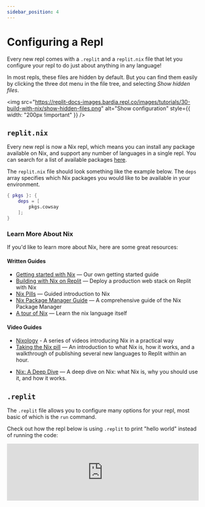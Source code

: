 ```yaml
---
sidebar_position: 4
---
```


# Configuring a Repl

Every new repl comes with a `.replit` and a `replit.nix` file that let you configure your repl to do just about anything in any language! 

In most repls, these files are hidden by default. But you can find them easily by clicking the three dot menu in the file tree, and selecting _Show hidden files_.

<img
  src="https://replit-docs-images.bardia.repl.co/images/tutorials/30-build-with-nix/show-hidden-files.png"
  alt="Show configuration"
  style={{ width: "200px !important" }}
/>


## `replit.nix`

Every new repl is now a Nix repl, which means you can install any package available on Nix, and support any number of languages in a single repl. You can search for a list of available packages [here](https://search.nixos.org/packages).

The `replit.nix` file should look something like the example below. The `deps` array specifies which Nix packages you would like to be available in your environment. 

```nix
{ pkgs }: {
    deps = [
        pkgs.cowsay
    ];
}
```
### Learn More About Nix

If you'd like to learn more about Nix, here are some great resources:

#### Written Guides
- [Getting started with Nix](/programming-ide/getting-started-nix) — Our own getting started guide
- [Building with Nix on Replit](/tutorials/build-with-nix) — Deploy a production web stack on Replit with Nix
- [Nix Pills](https://nixos.org/guides/nix-pills/) — Guided introduction to Nix
- [Nix Package Manager Guide](https://nixos.org/manual/nix/stable/) — A comprehensive guide of the Nix Package Manager
- [A tour of Nix](https://nixcloud.io/tour) — Learn the nix language itself

#### Video Guides
- [Nixology](https://www.youtube.com/playlist?list=PLRGI9KQ3_HP_OFRG6R-p4iFgMSK1t5BHs) - A series of videos introducing Nix in a practical way
- [Taking the Nix pill](https://www.youtube.com/watch?v=QwLWIy2KleE) — An  introduction to what Nix is, how it works, and a walkthrough of publishing several new languages to Replit within an hour.
* [Nix: A Deep Dive](https://www.youtube.com/watch?v=TsZte_9GfPE) — A deep dive on Nix: what Nix is, why you should use it, and how it works. 



## `.replit`

The `.replit` file allows you to configure many options for your repl, most basic of which is the `run` command.

Check out how the repl below is using `.replit` to print "hello world" instead of running the code:

<iframe width="100%" src="https://replit.com/@turbio/dotreplit-example?lite=true" scrolling="no" frameBorder="no" allowTransparency="true" allowFullScreen="true"   style={{ marginBottom: 10 }} sandbox="allow-forms allow-pointer-lock allow-popups allow-same-origin allow-scripts allow-modals" />

And here's a video on how to use the `.replit` file to configure a repl to enable [Clojure](https://clojure.org):

<iframe
  width={640}
  height={400}
  style={{ marginBottom: 10 }}
  src="https://www.loom.com/embed/cbe1f74399c546c38e0c1871893816c5"
  frameBorder={0}
  webkitallowfullscreen=""
  mozallowfullscreen=""
  allowFullScreen=""
/>

`.replit` files follow the [toml configuration format](https://learnxinyminutes.com/docs/toml/) and look something like this:

```toml
# The command that is executed when the run button is clicked.
run = ["cargo", "run"]

# The default file opened in the editor.
entrypoint = "src/main.rs"

# Setting environment variables
[env]
FOO="foo"

# Packager configuration for the Universal Package Manager
# See https://github.com/replit/upm for supported languages.
[packager]
language = "rust"

  [packager.features]
  # Enables the package search sidebar
  packageSearch = true
  # Enabled package guessing
  guessImports = false

# Per language configuration: language.<lang name> 
[languages.rust]
# The glob pattern to match files for this programming language
pattern = "**/*.rs"

    # LSP configuration for code intelligence
    [languages.rust.languageServer]
    start = ["rust-analyzer"]
```

In the code above, the strings in the array assigned to `run` are executed in order in the shell whenever you hit the "Run" button. 

The `language` configuration option helps the IDE understand how to provide features like [packaging](https://blog.replit.com/upm) and [code intelligence](https://blog.replit.com/intel).

And the `[languages.rust]` `pattern` option is configured so that all files ending with `.rs` are treated as Rust files. The name is user-defined and doesn't have any special meaning, we could have used `[languages.rs]` instead.

We can now set up a language server specifically for Rust. Which is what we do with the next configuration option: `[languages.rust.languageServer]`. [Language servers](https://microsoft.github.io/language-server-protocol/#:~:text=A%20Language%20Server%20is%20meant,servers%20and%20development%20tools%20communicate.) add smart features to your editor like code intelligence, go-to-definition, and documentation on hover.

Since repls are fully configurable, you're not limited to just one language. For example, you could install Clojure and its language server using `replit.nix`, add a `[languages.clojure]` configuration option to the above `.replit` file that matched all Clojure files and have code intelligence enabled for both languages in the same repl.



### `.replit` reference


A `Command` can either be a string or a list of strings. If the `Command` is a string (`"node index.js"`), it will be executed via `sh -c "<Command>"`. If the Command is a list of strings (`["node", "index.js"]`), it will be directly executed with the list of strings passed as arguments. When possible, it is preferred to pass a list of strings.

---

#### `run`

**Type:** `Command`

The command to run the repl.

---

#### `entrypoint`

**Type:**  `string`

The name of the main file including the extension. This is the file that will be run, and shown by default when opening the editor.

---

#### `onBoot`

**Type:** `Command`

The command that executes after your repl has booted.

---

#### `compile`

**Type:** `Command`

The shell command to compile the repl before the `run` command. Only for compiled languages like C, C++, and Java.

---

#### `audio`

**Type:** `boolean`

Enables [system-wide audio](/misc/playing-audio-replit) for the repl when configured to `true`.

---

#### `language`

**Type:**  `string`

During a GitHub import, this tells the workspace which language should be used when creating the repl. For new repls, this option will always be Nix, so this field should generally not be touched.

---

#### `[env]`

Set environment variables. Don't put secrets here—use the Secrets tab in the left sidebar.

**Example:**
```toml
[env]
VIRTUAL_ENV = "/home/runner/${REPL_SLUG}/venv"
PATH = "${VIRTUAL_ENV}/bin"
PYTHONPATH="${VIRTUAL_ENV}/lib/python3.8/site-packages"
```
---

#### `interpreter`

Specifies the interpreter, which should be a compliant [prybar binary](https://github.com/replit/prybar).

##### `command`

**Type:** `[string]`

This is the command that will be run to start the interpreter. It has higher precedence than the `run` command (i.e. `interpreter` command will run instead of the `run` command).

##### `prompt`

**Type:** `[byte]`

This is the prompt used to detect running state, if unspecified it defaults to `[0xEE, 0xA7]`.

---

#### `[unitTest]`

Enables unit testing to the repl.

##### `language`

**Type:** `string`
        
The language you want the unit tests to run. Supported strings: `java`, `python`, and `nodejs`.

---

#### `[packager]`

**Description:** Package management configuration. Learn more about installing packages [here](/repls/packages/#DirectImports).

##### `afterInstall`

**Type:** `Command`

The command that is executed after a new package is installed.

##### `ignoredPaths`

**Type:** `[string]`

 List of paths to ignore while attempting to guess packages.

##### `ignoredPackages`

**Type:** `[string]`

List of modules to never attempt to guess a package for, when installing packages.


##### `language`

**Type:** `string`

Specifies the language to use for package operations. See available languages in the [Universal Package Manager](https://github.com/replit/upm) repository.

##### `[packager.features]`

UPM features that are supported by the specified languages.

###### `packageSearch`

**Type:** Boolean

When set to `true`, enables a package search panel in the sidebar.

##### `guessImports`

**Type:** Boolean


When set to `true`, UPM will attempt to guess which packages need to be installed prior to running the repl.

---

#### `[languages.<language name>]`

Per-language configuration. The language name has no special meaning other than to allow multiple languages to be configured at once.

##### `pattern`

**Type:** `string`

A [glob](https://en.wikipedia.org/wiki/Glob_(programming)) used to identify which files belong to this language configuration (`**/*.js`)

##### `syntax`

**Type:** `string`

The language to use for syntax highlighting.

##### `[languages.<language name>.languageServer]`

Configuration for setting up [LSP](https://microsoft.github.io/language-server-protocol/) for this language. This allows for code intelligence (autocomplete, underlined errors, etc...).

###### `start`

**Type:** `Command`

The command used to start the LSP server for the specified language.

---

#### `[nix]`

Where you specify a [Nix channel](https://nixos.wiki/wiki/Nix_channels).

##### `channel`

**Type:** `string`

A nix channel id.

---

#### `[debugger]`

Advanced users only. See field types & docstrings [here](https://gist.github.com/Bardia95/98987c69c6970b1bb0698b863e2a84de#file-dot-replit-debugger-config-go), and reference configs in the advanced examples below.

### Examples

#### Beginner

##### [LaTeX](https://replit.com/@ZachAtReplit/LaTeX?v=1#.replit)
```toml
compile = ["pdflatex", "-halt-on-error", "main.tex"]
run = ["sh", "runner.sh"]

hidden = ["*.aux", "*.log", "index.html", "runner.sh", "nohup.out"]

[languages.latex]
pattern = "**/*.tex"

[languages.latex.languageServer]
start = "texlab"

[nix]
channel = "stable-21_11"
```

##### [Clojure](https://replit.com/@replit/Clojure?v=1#.replit)
```toml
run = "clojure -M main.clj"

entrypoint = "main.clj"

[env]
CLJ_CONFIG = "/home/runner/.clojure"

[languages.clojure]
pattern = "**/*.clj"

[languages.clojure.languageServer]
start = ["clojure-lsp"]
```
#### Advanced

##### [Python](https://replit.com/@replit/Python?v=1)
```toml
# The command that runs the program. It is commented out because [interpreter] configuration option is set.
# run = ["python3", "main.py"]
# The primary language of the repl. There can be others, though!
language = "python3"
# The main file, which will be shown by default in the editor.
entrypoint = "main.py"
# A list of globs that specify which files and directories should
# be hidden in the workspace.
hidden = ["venv", ".config", "**/__pycache__", "**/.mypy_cache", "**/*.pyc"]

# Specifies which nix channel to use when building the environment.
[nix]
channel = "stable-21_11"

# Per-language configuration: python3
[languages.python3]
# Treats all files that end with `.py` as Python.
pattern = "**/*.py"
# Tells the workspace editor to syntax-highlight these files as
# Python.
syntax = "python"

  # The command needed to start the Language Server Protocol. For
  # linting and formatting.
  [languages.python3.languageServer]
  start = ["pyls"]

# The command to start the interpreter.
[interpreter]
  [interpreter.command]
  args = [
    "stderred",
    "--",
    "prybar-python3",
    "-q",
    "--ps1",
    "\u0001\u001b[33m\u0002\u0001\u001b[00m\u0002 ",
    "-i",
  ]
  env = { LD_LIBRARY_PATH = "$PYTHON_LD_LIBRARY_PATH" }

# The environment variables needed to correctly start Python and use the
# package proxy.
[env]
VIRTUAL_ENV = "/home/runner/${REPL_SLUG}/venv"
PATH = "${VIRTUAL_ENV}/bin"
PYTHONPATH="${VIRTUAL_ENV}/lib/python3.8/site-packages"
REPLIT_POETRY_PYPI_REPOSITORY="https://package-proxy.replit.com/pypi/"
MPLBACKEND="TkAgg"

# Enable unit tests. This is only supported for a few languages.
[unitTest]
language = "python3"

# Add a debugger!
[debugger]
support = true

  # How to start the debugger.
  [debugger.interactive]
  transport = "localhost:0"
  startCommand = ["dap-python", "main.py"]

    # How to communicate with the debugger.
    [debugger.interactive.integratedAdapter]
    dapTcpAddress = "localhost:0"

    # How to tell the debugger to start a debugging session.
    [debugger.interactive.initializeMessage]
    command = "initialize"
    type = "request"

      [debugger.interactive.initializeMessage.arguments]
      adapterID = "debugpy"
      clientID = "replit"
      clientName = "replit.com"
      columnsStartAt1 = true
      linesStartAt1 = true
      locale = "en-us"
      pathFormat = "path"
      supportsInvalidatedEvent = true
      supportsProgressReporting = true
      supportsRunInTerminalRequest = true
      supportsVariablePaging = true
      supportsVariableType = true

    # How to tell the debugger to start the debuggee application.
    [debugger.interactive.launchMessage]
    command = "attach"
    type = "request"

      [debugger.interactive.launchMessage.arguments]
      logging = {}

# Configures the packager.
[packager]
# Search packages in PyPI.
language = "python3"
# Never attempt to install `unit_tests`. If there are packages that are being
# guessed wrongly, add them here.
ignoredPackages = ["unit_tests"]

  [packager.features]
  enabledForHosting = false
  # Enable searching packages from the sidebar.
  packageSearch = true
  # Enable guessing what packages are needed from the code.
  guessImports = true
```

##### [HTML, CSS, JS](https://replit.com/@replit/HTML-CSS-JS?v=1#.replit)
```toml
hidden=[".config"]

# hosting is currently hardcoded for this language
# [hosting]
# route = "/"
# directory= "/"

[nix]
channel = "stable-21_11"

[languages.html]
pattern = "**/*.html"
  [languages.html.languageServer]
  start = ["vscode-html-language-server", "--stdio"]
  [languages.html.languageServer.initializationOptions]
  provideFormatter = true
  [languages.html.languageServer.configuration.html]
  customData = [ ]
  autoCreateQuotes = true
  autoClosingTags = true
  mirrorCursorOnMatchingTag = false
  
    [languages.html.languageServer.configuration.html.completion]
    attributeDefaultValue = "doublequotes"
  
    [languages.html.languageServer.configuration.html.format]
    enable = true
    wrapLineLength = 120
    unformatted = "wbr"
    contentUnformatted = "pre,code,textarea"
    indentInnerHtml = false
    preserveNewLines = true
    indentHandlebars = false
    endWithNewline = false
    extraLiners = "head, body, /html"
    wrapAttributes = "auto"
    templating = false
    unformattedContentDelimiter = ""
  
    [languages.html.languageServer.configuration.html.suggest]
    html5 = true
  
    [languages.html.languageServer.configuration.html.validate]
    scripts = true
    styles = true
  
    [languages.html.languageServer.configuration.html.hover]
    documentation = true
    references = true
  
    [languages.html.languageServer.configuration.html.trace]
    server = "off"

[languages.javascript]
pattern = "**/{*.js,*.jsx,*.ts,*.tsx,*.mjs,*.cjs}"
  [languages.javascript.languageServer]
  start = ["typescript-language-server", "--stdio"]

# TODO autocomplete relies on snippet support, which we don't advertise to LSP servers.
# For now CSS autocomplete will use built-in codemirror, which is not perfect but good enough
[languages.css]
pattern = "**/{*.less,*.scss,*.css}"
  [languages.css.languageServer]
    start = ["vscode-css-language-server", "--stdio"]
    [languages.css.languageServer.configuration.css]
      customData = [ ]
      validate = true

      [languages.css.languageServer.configuration.css.completion]
      triggerPropertyValueCompletion = true
      completePropertyWithSemicolon = true
    
      [languages.css.languageServer.configuration.css.hover]
      documentation = true
      references = true
    
      [languages.css.languageServer.configuration.css.lint]
      # Configure linting
      # ignore = don't show any warning or error
      # warning = show yellow underline
      # error = show red underline
      argumentsInColorFunction = "error" # Invalid number of parameters
      boxModel = "ignore" # Do not use width or height when using padding or border
      compatibleVendorPrefixes = "ignore"  # When using a vendor-specific prefix make sure to also include all other vendor-specific properties"
      duplicateProperties = "warning" # Do not use duplicate style definitions
      emptyRules = "warning" # Do not use empty rulesets
      float = "ignore" # Avoid using 'float'. Floats lead to fragile CSS that is easy to break if one aspect of the layout changes.
      fontFaceProperties = "warning" # @font-face rule must define 'src' and 'font-family' properties 
      hexColorLength = "error" # Hex colors must consist of three, four, six or eight hex numbers
      idSelector = "ignore" # Selectors should not contain IDs because these rules are too tightly coupled with the HTML.
      ieHack = "ignore" # IE hacks are only necessary when supporting IE7 and older
      important = "ignore" # Avoid using !important. It is an indication that the specificity of the entire CSS has gotten out of control and needs to be refactored.
      importStatement = "ignore" # Import statements do not load in parallel
      propertyIgnoredDueToDisplay = "warning" # Property is ignored due to the display
      universalSelector = "ignore" # The universal selector (*) is known to be slow
      unknownAtRules = "warning" # Unknown at-rule
      unknownProperties = "warning" # Unknown property.
      validProperties = [ ] # add some properties that the linter doesn't know about
      unknownVendorSpecificProperties = "ignore" # Unknown vendor specific property.
      vendorPrefix = "warning" # When using a vendor-specific prefix also include the standard property
      zeroUnits = "ignore" # No unit for zero needed
    
      [languages.css.languageServer.configuration.css.trace]
      server = "off"
    
    [languages.css.languageServer.configuration.scss]
    validate = true
    
      [languages.css.languageServer.configuration.scss.completion]
      triggerPropertyValueCompletion = true
      completePropertyWithSemicolon = true
    
      [languages.css.languageServer.configuration.scss.hover]
      documentation = true
      references = true
    
      [languages.css.languageServer.configuration.scss.lint]
      # Configure linting
      # ignore = don't show any warning or error
      # warning = show yellow underline
      # error = show red underline
      argumentsInColorFunction = "error" # Invalid number of parameters
      boxModel = "ignore" # Do not use width or height when using padding or border
      compatibleVendorPrefixes = "ignore"  # When using a vendor-specific prefix make sure to also include all other vendor-specific properties"
      duplicateProperties = "warning" # Do not use duplicate style definitions
      emptyRules = "warning" # Do not use empty rulesets
      float = "ignore" # Avoid using 'float'. Floats lead to fragile CSS that is easy to break if one aspect of the layout changes.
      fontFaceProperties = "warning" # @font-face rule must define 'src' and 'font-family' properties 
      hexColorLength = "error" # Hex colors must consist of three, four, six or eight hex numbers
      idSelector = "ignore" # Selectors should not contain IDs because these rules are too tightly coupled with the HTML.
      ieHack = "ignore" # IE hacks are only necessary when supporting IE7 and older
      important = "ignore" # Avoid using !important. It is an indication that the specificity of the entire CSS has gotten out of control and needs to be refactored.
      importStatement = "ignore" # Import statements do not load in parallel
      propertyIgnoredDueToDisplay = "warning" # Property is ignored due to the display
      universalSelector = "ignore" # The universal selector (*) is known to be slow
      unknownAtRules = "warning" # Unknown at-rule
      unknownProperties = "warning" # Unknown property.
      validProperties = [ ] # add some properties that the linter doesn't know about
      unknownVendorSpecificProperties = "ignore" # Unknown vendor specific property.
      vendorPrefix = "warning" # When using a vendor-specific prefix also include the standard property
      zeroUnits = "ignore" # No unit for zero needed"
    
    [languages.css.languageServer.configuration.less]
    validate = true
    
      [languages.css.languageServer.configuration.less.completion]
      triggerPropertyValueCompletion = true
      completePropertyWithSemicolon = true
    
      [languages.css.languageServer.configuration.less.hover]
      documentation = true
      references = true
    
      [languages.css.languageServer.configuration.less.lint]
      # Configure linting
      # ignore = don't show any warning or error
      # warning = show yellow underline
      # error = show red underline
      argumentsInColorFunction = "error" # Invalid number of parameters
      boxModel = "ignore" # Do not use width or height when using padding or border
      compatibleVendorPrefixes = "ignore"  # When using a vendor-specific prefix make sure to also include all other vendor-specific properties"
      duplicateProperties = "warning" # Do not use duplicate style definitions
      emptyRules = "warning" # Do not use empty rulesets
      float = "ignore" # Avoid using 'float'. Floats lead to fragile CSS that is easy to break if one aspect of the layout changes.
      fontFaceProperties = "warning" # @font-face rule must define 'src' and 'font-family' properties 
      hexColorLength = "error" # Hex colors must consist of three, four, six or eight hex numbers
      idSelector = "ignore" # Selectors should not contain IDs because these rules are too tightly coupled with the HTML.
      ieHack = "ignore" # IE hacks are only necessary when supporting IE7 and older
      important = "ignore" # Avoid using !important. It is an indication that the specificity of the entire CSS has gotten out of control and needs to be refactored.
      importStatement = "ignore" # Import statements do not load in parallel
      propertyIgnoredDueToDisplay = "warning" # Property is ignored due to the display
      universalSelector = "ignore" # The universal selector (*) is known to be slow
      unknownAtRules = "warning" # Unknown at-rule
      unknownProperties = "warning" # Unknown property.
      validProperties = [ ] # add some properties that the linter doesn't know about
      unknownVendorSpecificProperties = "ignore" # Unknown vendor specific property.
      vendorPrefix = "warning" # When using a vendor-specific prefix also include the standard property
      zeroUnits = "ignore" # No unit for zero needed"

```

##### [Java](https://replit.com/@replit/Java-Beta?v=1#.replit)
```toml
compile = "javac -classpath .:target/dependency/* -d . $(find . -type f -name '*.java')"
run = ["java", "-classpath", ".:target/dependency/*", "Main"]

entrypoint = "Main.java"
hidden = ["**/*.class"]

[packager]
language = "java"

[packager.features]
packageSearch = true

[languages.java]
pattern = "**/*.java"

[languages.java.languageServer]
start = ["jdt-language-server"]

[unitTest]
language = "java"

[nix]
channel = "stable-21_11"

[debugger]
support = true

[debugger.compile]
command = "javac -classpath .:/run_dir/junit-4.12.jar:target/dependency/* -g -d . $(find . -type f -name '*.java')"

[debugger.interactive]
transport = "localhost:0"
connectTimeout = 60
startCommand = "java-debug"

[debugger.interactive.initializeMessage]
command = "initialize"
type = "request"

[debugger.interactive.initializeMessage.arguments]
adapterID = "cppdbg"
clientID = "replit"
clientName = "replit.com"
columnsStartAt1 = true
linesStartAt1 = true
locale = "en-us"
pathFormat = "path"
supportsInvalidatedEvent = true
supportsProgressReporting = true
supportsRunInTerminalRequest = true
supportsVariablePaging = true
supportsVariableType = true

[debugger.interactive.launchMessage]
command = "launch"
type = "request"

[debugger.interactive.launchMessage.arguments]
classPaths = ["."]
mainClass = "Main"
```

##### [Node.js](https://replit.com/@replit/Nodejs?v=1#.replit)
```toml
entrypoint = "index.js"

[interpreter]
command = [
    "prybar-nodejs",
    "-q",
    "--ps1",
    "\u0001\u001b[33m\u0002\u0001\u001b[00m\u0002 ",
    "-i"
]

[nix]
channel = "stable-21_11"

[env]
XDG_CONFIG_HOME = "/home/runner/.config"

[packager]
language = "nodejs"

  [packager.features]
  packageSearch = true
  guessImports = true
  enabledForHosting = false

[unitTest]
language = "nodejs"

[languages.javascript]
pattern = "**/{*.js,*.jsx,*.ts,*.tsx}"

  [languages.javascript.languageServer]
  start = [ "typescript-language-server", "--stdio" ]

[debugger]
support = true

  [debugger.interactive]
  transport = "localhost:0"
  startCommand = [ "dap-node" ]

    [debugger.interactive.initializeMessage]
    command = "initialize"
    type = "request"

      [debugger.interactive.initializeMessage.arguments]
      clientID = "replit"
      clientName = "replit.com"
      columnsStartAt1 = true
      linesStartAt1 = true
      locale = "en-us"
      pathFormat = "path"
      supportsInvalidatedEvent = true
      supportsProgressReporting = true
      supportsRunInTerminalRequest = true
      supportsVariablePaging = true
      supportsVariableType = true

    [debugger.interactive.launchMessage]
    command = "launch"
    type = "request"
    
      [debugger.interactive.launchMessage.arguments]  
      args = []
      console = "externalTerminal"
      cwd = "."
      environment = []
      pauseForSourceMap = false
      program = "./index.js"
      request = "launch"
      sourceMaps = true
      stopOnEntry = false
      type = "pwa-node"

```

##### [C++](https://replit.com/@replit/CPlusPlus?v=1)
```toml
compile = ["make", "-s"]
run = "./main"
entrypoint = "main.cpp"
hidden = ["main", "**/*.o", "**/*.d", ".ccls-cache", "Makefile"]

[languages.cpp]
pattern = "**/*.{cpp,h}"

[languages.cpp.languageServer]
start = "ccls"

[debugger]
support = true

[debugger.compile]
command = ["make"]
noFileArgs = true

[debugger.interactive]
transport = "stdio"
startCommand = ["dap-cpp"]

[debugger.interactive.initializeMessage]
command = "initialize"
type = "request"

[debugger.interactive.initializeMessage.arguments]
adapterID = "cppdbg"
clientID = "replit"
clientName = "replit.com"
columnsStartAt1 = true
linesStartAt1 = true
locale = "en-us"
pathFormat = "path"
supportsInvalidatedEvent = true
supportsProgressReporting = true
supportsRunInTerminalRequest = true
supportsVariablePaging = true
supportsVariableType = true

[debugger.interactive.launchMessage]
command = "launch"
type = "request"

[debugger.interactive.launchMessage.arguments]
MIMode = "gdb"
arg = []
cwd = "."
environment = []
externalConsole = false
logging = {}
miDebuggerPath = "gdb"
name = "g++ - Build and debug active file"
program = "./main"
request = "launch"
setupCommands = [
	{ description = "Enable pretty-printing for gdb", ignoreFailures = true, text = "-enable-pretty-printing" }
]
stopAtEntry = false
type = "cppdbg"
```